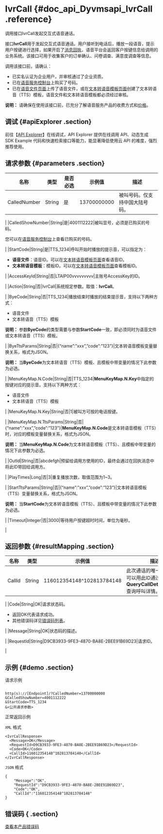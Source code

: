 # IvrCall {#doc_api_Dyvmsapi_IvrCall .reference}

调用接口IvrCall发起交互式语音通话。

接口**IvrCall**用于发起交互式语音通话。用户接听到电话后，播放一段语音，提示用户按键进行选择，如果开启了[消息回执](~~112503~~)，语音平台会返回客户按键信息给调用的业务系统。该接口可用于收集客户的订单确认、问卷调查、满意度调查等信息。

调用该接口前，请确认：

-   已实名认证为企业用户，并审核通过了企业资质。
-   已在[语音服务控制台](https://dyvms.console.aliyun.com/dyvms.htm#/number/normal)上购买了号码。
-   已在[语音文件页面](https://dyvms.console.aliyun.com/dyvms.htm#/file/notify)上传了语音文件，或在[文本转语音模板页面](https://dyvms.console.aliyun.com/dyvms.htm#/template)创建了文本转语音（TTS）模板，语音文件和文本转语音模板都必须经过审核。

**说明：** 请确保在使用该接口前，已充分了解语音服务产品的收费方式和[价格](https://www.aliyun.com/price/product#/vms/detail)。

## 调试 {#apiExplorer .section}

前往【[API Explorer](https://api.aliyun.com/#product=Dyvmsapi&api=IvrCall)】在线调试，API Explorer 提供在线调用 API、动态生成 SDK Example 代码和快速检索接口等能力，能显著降低使用云 API 的难度，强烈推荐使用。

## 请求参数 {#parameters .section}

|名称|类型|是否必选|示例值|描述|
|--|--|----|---|--|
|CalledNumber|String|是|13700000000|被叫号码。仅支持中国大陆号码。

 |
|CalledShowNumber|String|是|4001112222|被叫显号，必须是已购买的号码。

 您可以在[语音服务控制台](https://dyvms.console.aliyun.com/dyvms.htm#/number/normal)上查看已购买的号码。

 |
|StartCode|String|是|TTS\_1234|呼叫开始时播放的提示音，可以指定为：

 -   **语音文件**：语音ID。可以在[文本转语音模板页面](https://dyvms.console.aliyun.com/dyvms.htm#/file/notify)查看语音ID。
-   **文本转语音模板**：模板ID。可以在[文本转语音模板页面](https://dyvms.console.aliyun.com/dyvms.htm#/template)查看模板ID。

 |
|AccessKeyId|String|否|LTAIP00vvvvvvvvv|主账号AccessKey的ID。

 |
|Action|String|否|IvrCall|系统规定参数。取值：**IvrCall**。

 |
|ByeCode|String|否|TTS\_1234|播放结束时播放的结束提示音，支持以下两种方式：

 -   语音文件
-   文本转语音（TTS）模板

 **说明：** 参数**ByeCode**的类型需要与参数**StartCode**一致，即必须同时为语音文件或文本转语音（TTS）模板。

 |
|ByeTtsParams|String|否|\{“name”:”xxx”,”code”:”123”\}|文本转语音模板变量替换关系，格式为JSON。

 **说明：** 当**ByeCode**为文本转语音（TTS）模板、且模板中带变量的情况下此参数为必选。

 |
|MenuKeyMap.N.Code|String|否|TTS\_1234|**MenuKeyMap.N.Key**中指定的按键对应的提示音。支持以下两种方式：

 -   语音文件
-   文本转语音（TTS）模板

 |
|MenuKeyMap.N.Key|String|否|1|被叫方可按的电话按键。

 |
|MenuKeyMap.N.TtsParams|String|否|\{“name”:”xxx”,”code”:”123”\}|**MenuKeyMap.N.Code**是文本转语音模板（TTS）时，对应的模板变量替换关系，格式为JSON。

 **说明：** 当**MenuKeyMap.N.Code**为文本转语音模板（TTS）、且模板中带变量的情况下此参数为必选。

 |
|OutId|String|否|abcdefgh|预留给调用方使用的ID，最终会通过在回执消息中将此ID带回给调用方。

 |
|PlayTimes|Long|否|3|重复播放次数，取值范围为1~3。

 |
|StartTtsParams|String|否|\{“name”:”xxx”,”code”:”123”\}|文本转语音模板（TTS）变量替换关系，格式为JSON。

 **说明：** 当**StartCode**为文本转语音模板（TTS）、且模板中带变量的情况下此参数为必选。

 |
|Timeout|Integer|否|3000|等待用户按键超时时间，单位为毫秒。

 |

## 返回参数 {#resultMapping .section}

|名称|类型|示例值|描述|
|--|--|---|--|
|CallId|String|116012354148^102813784148|此次通话的唯一回执ID，可以用此ID通过接口**QueryCallDetailByCallId**查询呼叫详情。

 |
|Code|String|OK|请求状态码。

 -   返回OK代表请求成功。
-   其他错误码详见[错误码列表](~~112502~~)。

 |
|Message|String|OK|状态码的描述。

 |
|RequestId|String|D9CB3933-9FE3-4870-BA8E-2BEE91B69D23|请求ID。

 |

## 示例 {#demo .section}

请求示例

``` {#request_demo}

http(s)://[Endpoint]/?CalledNumber=13700000000
&CalledShowNumber=4001112222
&StartCode=TTS_1234
&<公共请求参数>

```

正常返回示例

`XML` 格式

``` {#xml_return_success_demo}
<IvrCallResponse>
  <Message>OK</Message>
  <RequestId>D9CB3933-9FE3-4870-BA8E-2BEE91B69D23</RequestId>
  <Code>OK</Code>
  <CallId>116012354148^102813784148</CallId>
</IvrCallResponse>

```

`JSON` 格式

``` {#json_return_success_demo}
{
	"Message":"OK",
	"RequestId":"D9CB3933-9FE3-4870-BA8E-2BEE91B69D23",
	"Code":"OK",
	"CallId":"116012354148^102813784148"
}
```

## 错误码 { .section}

[查看本产品错误码](https://error-center.aliyun.com/status/product/Dyvmsapi)

